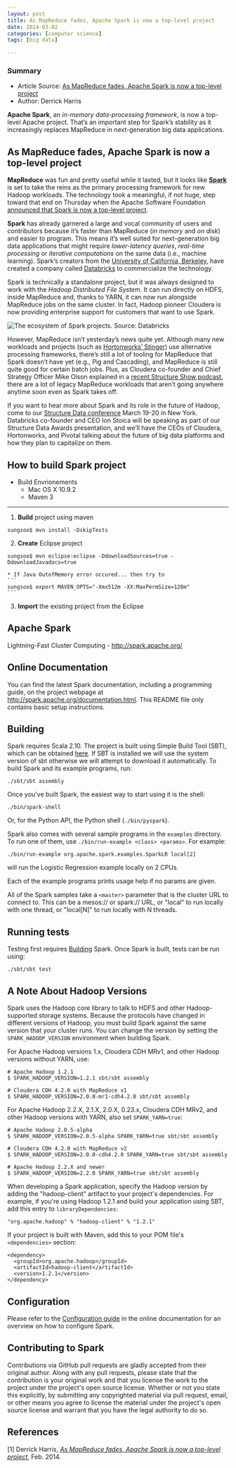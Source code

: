 ```yaml
---
layout: post
title: As MapReduce fades, Apache Spark is now a top-level project
date: 2014-03-02
categories: [computer science]
tags: [big data]

---
```



### Summary

* Article Source: [As MapReduce fades, Apache Spark is now a top-level project](http://gigaom.com/2014/02/27/as-mapreduce-fades-apache-spark-is-now-a-top-level-project/)
* Author: Derrick Harris

**Apache Spark**, an *in-memory data-processing framework*, is now a top-level Apache project. That’s an important step for Spark’s stability as it increasingly replaces MapReduce in next-generation big data applications.

As MapReduce fades, Apache Spark is now a top-level project
---
**MapReduce** was fun and pretty useful while it lasted, but it looks like [**Spark**](http://spark.apache.org) is set to take the reins as the primary processing framework for new Hadoop workloads. The technology took a meaningful, if not huge, step toward that end on Thursday when the Apache Software Foundation [announced that Spark is now a top-level project](https://blogs.apache.org/foundation/entry/the_apache_software_foundation_announces50).

**Spark** has already garnered a large and vocal community of users and contributors because it’s faster than MapReduce (*in memory* and *on disk*) and easier to program. This means it’s well suited for next-generation big data applications that might require *lower-latency queries*, *real-time processing* or *iterative computations* on the same data (i.e., machine learning). Spark’s creators from the [University of California, Berkeley](http://gigaom.com/2013/04/17/welcome-to-berkeley-where-hadoop-isnt-nearly-fast-enough/), have created a company called [Databricks](http://gigaom.com/2013/09/25/databricks-raises-14m-from-andreessen-horowitz-wants-to-take-on-mapreduce-with-spark/) to commercialize the technology.

Spark is technically a standalone project, but it was always designed to work with the *Hadoop Distributed File System*. It can run directly on HDFS, inside MapReduce and, thanks to YARN, it can now run alongside MapReduce jobs on the same cluster. In fact, Hadoop pioneer Cloudera is now providing enterprise support for customers that want to use Spark.

![The ecosystem of Spark projects. Source: Databricks](http://sungsoo.github.com/images/spark-stack-new.png)

However, MapReduce isn’t yesterday’s news quite yet. Although many new workloads and projects (such as [Hortonworks’ Stinger](http://gigaom.com/2013/05/29/why-hortonworks-is-riding-a-faster-hive-to-the-bitter-end/)) use alternative processing frameworks, there’s still a lot of tooling for MapReduce that Spark doesn’t have yet (e.g., Pig and Cascading), and MapReduce is still quite good for certain batch jobs. Plus, as Cloudera co-founder and Chief Strategy Officer Mike Olson explained in a [recent Structure Show podcast](http://gigaom.com/2013/05/29/why-hortonworks-is-riding-a-faster-hive-to-the-bitter-end/), there are a lot of legacy MapReduce workloads that aren’t going anywhere anytime soon even as Spark takes off.

If you want to hear more about Spark and its role in the future of Hadoop, come to our [Structure Data conference](http://events.gigaom.com/structuredata-2014/?utm_source=data&utm_medium=editorial&utm_campaign=intext&utm_term=820915+as-mapreduce-fades-apache-spark-is-now-a-top-level-project&utm_content=dharrisstructure) March 19-20 in New York. Databricks co-founder and CEO Ion Stoica will be speaking as part of our Structure Data Awards presentation, and we’ll have the CEOs of Cloudera, Hortonworks, and Pivotal talking about the future of big data platforms and how they plan to capitalize on them.

How to build Spark project
---
* Build Envrionements
	* Mac OS X 10.9.2
	* Maven 3

---

1. **Build** project using maven  
```
sungsoo$ mvn install -DskipTests
```
2. **Create** Eclipse project  
```
sungsoo$ mvn eclipse:eclipse -DdownloadSources=true -DdownloadJavadocs=true
```  
	* If Java OutofMemory error occured... then try to  
	```
	sungsoo$ export MAVEN_OPTS="-Xmx512m -XX:MaxPermSize=128m"
	```
3. **Import** the existing project from the Eclipse  

Apache Spark
---

Lightning-Fast Cluster Computing - <http://spark.apache.org/>


Online Documentation
---

You can find the latest Spark documentation, including a programming
guide, on the project webpage at <http://spark.apache.org/documentation.html>.
This README file only contains basic setup instructions.


Building
---

Spark requires Scala 2.10. The project is built using Simple Build Tool (SBT),
which can be obtained [here](http://www.scala-sbt.org). If SBT is installed we
will use the system version of sbt otherwise we will attempt to download it
automatically. To build Spark and its example programs, run:

    ./sbt/sbt assembly

Once you've built Spark, the easiest way to start using it is the shell:

    ./bin/spark-shell

Or, for the Python API, the Python shell (`./bin/pyspark`).

Spark also comes with several sample programs in the `examples` directory.
To run one of them, use `./bin/run-example <class> <params>`. For example:

    ./bin/run-example org.apache.spark.examples.SparkLR local[2]

will run the Logistic Regression example locally on 2 CPUs.

Each of the example programs prints usage help if no params are given.

All of the Spark samples take a `<master>` parameter that is the cluster URL
to connect to. This can be a mesos:// or spark:// URL, or "local" to run
locally with one thread, or "local[N]" to run locally with N threads.

Running tests
---

Testing first requires [Building](#building) Spark. Once Spark is built, tests
can be run using:

`./sbt/sbt test`
 
A Note About Hadoop Versions
---

Spark uses the Hadoop core library to talk to HDFS and other Hadoop-supported
storage systems. Because the protocols have changed in different versions of
Hadoop, you must build Spark against the same version that your cluster runs.
You can change the version by setting the `SPARK_HADOOP_VERSION` environment
when building Spark.

For Apache Hadoop versions 1.x, Cloudera CDH MRv1, and other Hadoop
versions without YARN, use:

    # Apache Hadoop 1.2.1
    $ SPARK_HADOOP_VERSION=1.2.1 sbt/sbt assembly

    # Cloudera CDH 4.2.0 with MapReduce v1
    $ SPARK_HADOOP_VERSION=2.0.0-mr1-cdh4.2.0 sbt/sbt assembly

For Apache Hadoop 2.2.X, 2.1.X, 2.0.X, 0.23.x, Cloudera CDH MRv2, and other Hadoop versions
with YARN, also set `SPARK_YARN=true`:

    # Apache Hadoop 2.0.5-alpha
    $ SPARK_HADOOP_VERSION=2.0.5-alpha SPARK_YARN=true sbt/sbt assembly

    # Cloudera CDH 4.2.0 with MapReduce v2
    $ SPARK_HADOOP_VERSION=2.0.0-cdh4.2.0 SPARK_YARN=true sbt/sbt assembly

    # Apache Hadoop 2.2.X and newer
    $ SPARK_HADOOP_VERSION=2.2.0 SPARK_YARN=true sbt/sbt assembly

When developing a Spark application, specify the Hadoop version by adding the
"hadoop-client" artifact to your project's dependencies. For example, if you're
using Hadoop 1.2.1 and build your application using SBT, add this entry to
`libraryDependencies`:

    "org.apache.hadoop" % "hadoop-client" % "1.2.1"

If your project is built with Maven, add this to your POM file's `<dependencies>` section:

    <dependency>
      <groupId>org.apache.hadoop</groupId>
      <artifactId>hadoop-client</artifactId>
      <version>1.2.1</version>
    </dependency>


Configuration
---

Please refer to the [Configuration guide](http://spark.apache.org/docs/latest/configuration.html)
in the online documentation for an overview on how to configure Spark.


## Contributing to Spark

Contributions via GitHub pull requests are gladly accepted from their original
author. Along with any pull requests, please state that the contribution is
your original work and that you license the work to the project under the
project's open source license. Whether or not you state this explicitly, by
submitting any copyrighted material via pull request, email, or other means
you agree to license the material under the project's open source license and
warrant that you have the legal authority to do so.



References
---
[1] Derrick Harris, [*As MapReduce fades, Apache Spark is now a top-level project*](http://gigaom.com/2014/02/27/as-mapreduce-fades-apache-spark-is-now-a-top-level-project/), Feb. 2014.
